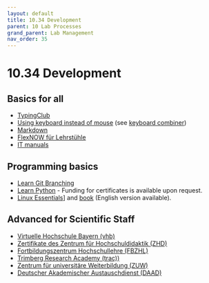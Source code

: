 ```yaml
---
layout: default
title: 10.34 Development
parent: 10 Lab Processes
grand_parent: Lab Management
nav_order: 35
---
```


# 10.34 Development

## Basics for all

- [TypingClub](https://www.typingclub.com/)
- [Using keyboard instead of mouse](https://blog.superhuman.com/keyboard-vs-mouse/) (see [keyboard combiner](https://keycombiner.com/))
- [Markdown](https://commonmark.org/help/tutorial/)
- [FlexNOW für Lehrstühle](https://vc.uni-bamberg.de/enrol/index.php?id=268)
- [IT manuals](https://www.uni-bamberg.de/its/anleitungen/)

## Programming basics

- [Learn Git Branching](https://learngitbranching.js.org/?locale=de_DE)
- [Learn Python](https://www.learnpython.org/) - Funding for certificates is available upon request.
- [Linux Essentials](https://www.tuxcademy.org/product/lxes/)] and [book](https://www.tuxcademy.org/product/grd1/) (English version available).

## Advanced for Scientific Staff

- [Virtuelle Hochschule Bayern (vhb)](https://open.vhb.org/)
- [Zertifikate des Zentrum für Hochschuldidaktik (ZHD)](https://www.uni-bamberg.de/zhd/)
- [Fortbildungszentrum Hochschullehre (FBZHL)](https://www.fbzhl.fau.de/)
- [Trimberg Research Academy (trac))](https://www.uni-bamberg.de/trac/)
- [Zentrum für universitäre Weiterbildung (ZUW)](https://www.uni-bamberg.de/weiterbildung/)
- [Deutscher Akademischer Austauschdienst (DAAD)](https://www.daad.de/de/)
